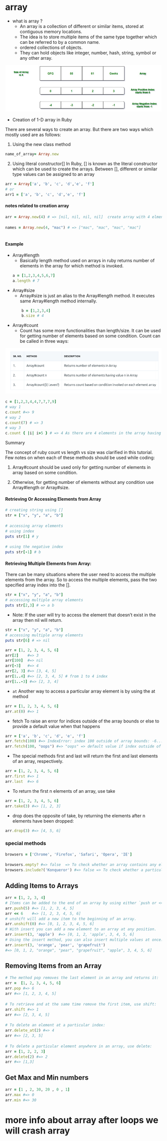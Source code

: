 # array

- what is array ?
    - An array is a collection of different or similar items, stored at contiguous memory locations.
    - The idea is to store multiple items of the same type together which can be referred to by a common name.
    - ordered collections of objects.
    -  They can hold objects like integer, number, hash, string, symbol or any other array.

![Ruby Array](Ruby_Arrays.jpg "Ruby array")

- Creation of 1-D array in Ruby

There are several ways to create an array. But there are two ways which mostly used are as follows:
1. Using the new class method
```ruby
name_of_array= Array.new
```
2. Using literal constructor[] In Ruby,
   [] is known as the literal constructor which can be used to create the arrays. Between [], different or similar type values can be assigned to an array
```ruby
arr = Array['a', 'b', 'c', 'd','e', 'f']
# or 
arr1 = ['a', 'b', 'c', 'd','e', 'f']
```

#### notes related to creation array
```ruby
arr = Array.new(4) # => [nil, nil, nil, nil]  create array with 4 elments every element is nil

names = Array.new(4, "mac") # => ["mac", "mac", "mac", "mac"]
 
```

#### Example

- Array#length
    - Basically length method used on arrays in ruby returns number of elements in the array for which method is invoked.
    ```ruby
    a = [1,2,3,4,5,6,7]
    a.length # 7
    ```
- Array#size
    - Array#size is just an alias to the Array#length method. It executes same Array#length method internally.
    ```ruby
        b = [1,2,3,4]
        b.size # 4
    ```
- Array#count
    - Count has some more functionalities than length/size. It can be used for getting number of elements based on some condition. Count can be called in three ways:

![Ruby Count](ruby%23count.png "Ruby count")

```ruby
c = [1,2,3,4,4,7,7,7,9]
# way 1
c.count #=> 9
# way 2
c.count(7) # => 3
# way 3
c.count { |i| i>5 } # => 4 As there are 4 elements in the array having value greater than 5.
```
Summary

The concept of ruby count vs length vs size was clarified in this tutorial. Few notes on when each of these methods should be used while coding:

1. Array#count should be used only for getting number of elements in array based on some condition.

2. Otherwise, for getting number of elements without any condition use Array#length or Array#size.

#### Retrieving Or Accessing Elements from Array

```ruby
# creating string using []
str = ["x", "y", "a", "b"]
 
# accessing array elements
# using index
puts str[1] # y
 
# using the negative index
puts str[-1] # b
```

#### Retrieving Multiple Elements from Array:
There can be many situations where the user need to access the multiple elements from the array. So to access the multiple elements, pass the two specified array index into the [].

```ruby
str = ["x", "y", "a", "b"]
# accessing multiple array elements
puts str[2,3] # => a b
```
- Note: If the user will try to access the element that doesn’t exist in the array then nil will return.
```ruby
str = ["x", "y", "a", "b"]
# accessing multiple array elements
puts str[6] # => nil
```


```ruby
arr = [1, 2, 3, 4, 5, 6]
arr[2]    #=> 3
arr[100]  #=> nil
arr[-3]   #=> 4
arr[2, 3] #=> [3, 4, 5]
arr[1..4] #=> [2, 3, 4, 5] # from 1 to 4 index
arr[1..-3] #=> [2, 3, 4]
```
- `at` Another way to access a particular array element is by using the at method

```ruby
arr = [1, 2, 3, 4, 5, 6]
arr.at(0) #=> 1
```

- fetch To raise an error for indices outside of the array bounds or else to provide a default value when that happens
```ruby
arr = ['a', 'b', 'c', 'd', 'e', 'f']
arr.fetch(100) #=> IndexError: index 100 outside of array bounds: -6...6
arr.fetch(100, "oops") #=> "oops" => default value if index outside of array
``` 

- The special methods first and last will return the first and last elements of an array, respectively.
```ruby
arr = [1, 2, 3, 4, 5, 6]
arr.first #=> 1
arr.last  #=> 6
```

- To return the first n elements of an array, use take
```ruby
arr = [1, 2, 3, 4, 5, 6]
arr.take(3) #=> [1, 2, 3]
```

- drop does the opposite of take, by returning the elements after n elements have been dropped:
```ruby
arr.drop(3) #=> [4, 5, 6]
```

### special methods
```ruby
browsers = ['Chrome', 'Firefox', 'Safari', 'Opera', 'IE']

browsers.empty? #=> false  => To check whether an array contains any elements at all
browsers.include?('Konqueror') #=> false => To check whether a particular item is included in the array
```

## Adding Items to Arrays
```ruby
arr = [1, 2, 3, 4]
# Items can be added to the end of an array by using either `push or <<`
arr.push(5) #=> [1, 2, 3, 4, 5]
arr << 6    #=> [1, 2, 3, 4, 5, 6]
# unshift will add a new item to the beginning of an array.
arr.unshift(0) #=> [0, 1, 2, 3, 4, 5, 6]
# With insert you can add a new element to an array at any position.
arr.insert(3, 'apple')  #=> [0, 1, 2, 'apple', 3, 4, 5, 6]
# Using the insert method, you can also insert multiple values at once:
arr.insert(3, 'orange', 'pear', 'grapefruit')
#=> [0, 1, 2, "orange", "pear", "grapefruit", "apple", 3, 4, 5, 6]
```

## Removing Items from an Array
```ruby
# The method pop removes the last element in an array and returns it:
arr =  [1, 2, 3, 4, 5, 6]
arr.pop #=> 6
arr #=> [1, 2, 3, 4, 5]

# To retrieve and at the same time remove the first item, use shift:
arr.shift #=> 1
arr #=> [2, 3, 4, 5]

# To delete an element at a particular index:
arr.delete_at(2) #=> 4
arr #=> [2, 3, 5]

# To delete a particular element anywhere in an array, use delete:
arr = [1, 2, 2, 3]
arr.delete(2) #=> 2
arr #=> [1,3]
```

## Get Max and Min numbers
```ruby 
arr = [1 , 2, 30, 20 , 0 , 1]
arr.max #=> 0
arr.min #=> 30
```



# more info about array after loops we will crash array